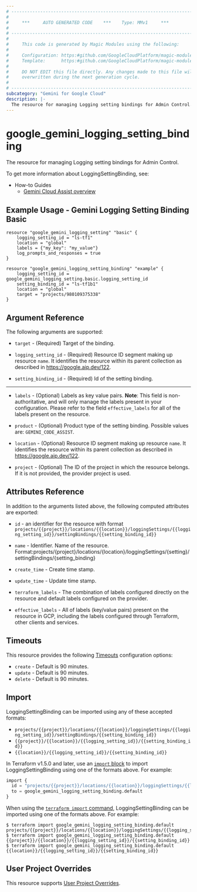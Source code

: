 ```yaml
---
# ----------------------------------------------------------------------------
#
#     ***     AUTO GENERATED CODE    ***    Type: MMv1     ***
#
# ----------------------------------------------------------------------------
#
#     This code is generated by Magic Modules using the following:
#
#     Configuration: https:#github.com/GoogleCloudPlatform/magic-modules/tree/main/mmv1/products/gemini/LoggingSettingBinding.yaml
#     Template:      https:#github.com/GoogleCloudPlatform/magic-modules/tree/main/mmv1/templates/terraform/resource.html.markdown.tmpl
#
#     DO NOT EDIT this file directly. Any changes made to this file will be
#     overwritten during the next generation cycle.
#
# ----------------------------------------------------------------------------
subcategory: "Gemini for Google Cloud"
description: |-
  The resource for managing Logging setting bindings for Admin Control.
---
```


# google_gemini_logging_setting_binding

The resource for managing Logging setting bindings for Admin Control.


To get more information about LoggingSettingBinding, see:
* How-to Guides
    * [Gemini Cloud Assist overview](https://cloud.google.com/gemini/docs/cloud-assist/overview)

## Example Usage - Gemini Logging Setting Binding Basic


```hcl
resource "google_gemini_logging_setting" "basic" {
    logging_setting_id = "ls-tf1"
    location = "global"
    labels = {"my_key": "my_value"}
    log_prompts_and_responses = true
}

resource "google_gemini_logging_setting_binding" "example" {
    logging_setting_id = google_gemini_logging_setting.basic.logging_setting_id
    setting_binding_id = "ls-tf1b1"
    location = "global"
    target = "projects/980109375338"
}
```

## Argument Reference

The following arguments are supported:


* `target` -
  (Required)
  Target of the binding.

* `logging_setting_id` -
  (Required)
  Resource ID segment making up resource `name`. It identifies the resource within its parent collection as described in https://google.aip.dev/122.

* `setting_binding_id` -
  (Required)
  Id of the setting binding.


- - -


* `labels` -
  (Optional)
  Labels as key value pairs.
  **Note**: This field is non-authoritative, and will only manage the labels present in your configuration.
  Please refer to the field `effective_labels` for all of the labels present on the resource.

* `product` -
  (Optional)
  Product type of the setting binding.
  Possible values are: `GEMINI_CODE_ASSIST`.

* `location` -
  (Optional)
  Resource ID segment making up resource `name`. It identifies the resource within its parent collection as described in https://google.aip.dev/122.

* `project` - (Optional) The ID of the project in which the resource belongs.
    If it is not provided, the provider project is used.


## Attributes Reference

In addition to the arguments listed above, the following computed attributes are exported:

* `id` - an identifier for the resource with format `projects/{{project}}/locations/{{location}}/loggingSettings/{{logging_setting_id}}/settingBindings/{{setting_binding_id}}`

* `name` -
  Identifier. Name of the resource.
  Format:projects/{project}/locations/{location}/loggingSettings/{setting}/settingBindings/{setting_binding}

* `create_time` -
  Create time stamp.

* `update_time` -
  Update time stamp.

* `terraform_labels` -
  The combination of labels configured directly on the resource
   and default labels configured on the provider.

* `effective_labels` -
  All of labels (key/value pairs) present on the resource in GCP, including the labels configured through Terraform, other clients and services.


## Timeouts

This resource provides the following
[Timeouts](https://developer.hashicorp.com/terraform/plugin/sdkv2/resources/retries-and-customizable-timeouts) configuration options:

- `create` - Default is 90 minutes.
- `update` - Default is 90 minutes.
- `delete` - Default is 90 minutes.

## Import


LoggingSettingBinding can be imported using any of these accepted formats:

* `projects/{{project}}/locations/{{location}}/loggingSettings/{{logging_setting_id}}/settingBindings/{{setting_binding_id}}`
* `{{project}}/{{location}}/{{logging_setting_id}}/{{setting_binding_id}}`
* `{{location}}/{{logging_setting_id}}/{{setting_binding_id}}`


In Terraform v1.5.0 and later, use an [`import` block](https://developer.hashicorp.com/terraform/language/import) to import LoggingSettingBinding using one of the formats above. For example:

```tf
import {
  id = "projects/{{project}}/locations/{{location}}/loggingSettings/{{logging_setting_id}}/settingBindings/{{setting_binding_id}}"
  to = google_gemini_logging_setting_binding.default
}
```

When using the [`terraform import` command](https://developer.hashicorp.com/terraform/cli/commands/import), LoggingSettingBinding can be imported using one of the formats above. For example:

```
$ terraform import google_gemini_logging_setting_binding.default projects/{{project}}/locations/{{location}}/loggingSettings/{{logging_setting_id}}/settingBindings/{{setting_binding_id}}
$ terraform import google_gemini_logging_setting_binding.default {{project}}/{{location}}/{{logging_setting_id}}/{{setting_binding_id}}
$ terraform import google_gemini_logging_setting_binding.default {{location}}/{{logging_setting_id}}/{{setting_binding_id}}
```

## User Project Overrides

This resource supports [User Project Overrides](https://registry.terraform.io/providers/hashicorp/google/latest/docs/guides/provider_reference#user_project_override).
